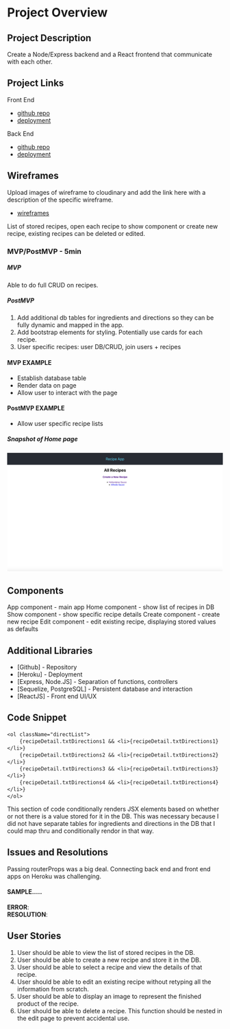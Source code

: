 # Project Overview


## Project Description

Create a Node/Express backend and a React frontend that communicate with each other.

## Project Links
Front End
- [github repo](https://github.com/salsc/project4-frontend)
- [deployment](https://sei-project4-front-end.herokuapp.com/)

Back End
- [github repo](https://github.com/salsc/deere-project4-express-api-starter)
- [deployment](https://sei-project4-back-end.herokuapp.com/)

## Wireframes

Upload images of wireframe to cloudinary and add the link here with a description of the specific wireframe.

- [wireframes](https://github.com/salsc/project4-frontend/blob/main/planning/Project%204%20Wireframe.pdf)
<!-- - [react architecture]() -->

List of stored recipes, open each recipe to show component or create new recipe, existing recipes can be deleted or edited.

### MVP/PostMVP - 5min

##### MVP
Able to do full CRUD on recipes.
##### PostMVP
1. Add additional db tables for ingredients and directions so they can be fully dynamic and mapped in the app.
2. Add bootstrap elements for styling. Potentially use cards for each recipe.
3. User specific recipes: user DB/CRUD, join users + recipes

#### MVP EXAMPLE
- Establish database table 
- Render data on page 
- Allow user to interact with the page

#### PostMVP EXAMPLE

- Allow user specific recipe lists

##### Snapshot of Home page

![alt text](https://github.com/salsc/project4-frontend/blob/main/planning/App%20Screenshot.png "App Homepage Snapshot")

## Components

App component - main app
Home component - show list of recipes in DB
Show component - show specific recipe details
Create component - create new recipe
Edit component - edit existing recipe, displaying stored values as defaults

## Additional Libraries
 <!-- Use this section to list all supporting libraries and thier role in the project such as Axios, ReactStrap, D3, etc. -->
 * [Github] - Repository
 * [Heroku] - Deployment
 * [Express, Node.JS] - Separation of functions, controllers
 * [Sequelize, PostgreSQL] - Persistent database and interaction
 * [ReactJS] - Front end UI/UX

## Code Snippet
```
<ol className="directList">
    {recipeDetail.txtDirections1 && <li>{recipeDetail.txtDirections1}</li>}
    {recipeDetail.txtDirections2 && <li>{recipeDetail.txtDirections2}</li>}
    {recipeDetail.txtDirections3 && <li>{recipeDetail.txtDirections3}</li>}
    {recipeDetail.txtDirections4 && <li>{recipeDetail.txtDirections4}</li>}
</ol>
```
This section of code conditionally renders JSX elements based on whether or not there is a value stored for it in the DB. This was necessary because I did not have separate tables for ingredients and directions in the DB that I could map thru and conditionally rendor in that way.


## Issues and Resolutions
Passing routerProps was a big deal.
Connecting back end and front end apps on Heroku was challenging.

#### SAMPLE.....
**ERROR**:                          
**RESOLUTION**: 

## User Stories
1. User should be able to view the list of stored recipes in the DB.
2. User should be able to create a new recipe and store it in the DB.
3. User should be able to select a recipe and view the details of that recipe.
4. User should be able to edit an existing recipe without retyping all the information from scratch.
5. User should be able to display an image to represent the finished product of the recipe.
6. User should be able to delete a recipe. This function should be nested in the edit page to prevent accidental use.